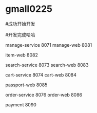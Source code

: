# gmall0225

#成功开始开发

#开发完成哈哈

manage-service 8071
manage-web 8081

item-web 8082

search-service 8073
search-web 8083

cart-service 8074
cart-web 8084

passport-web 8085

order-service 8076
order-web 8086

payment 8090